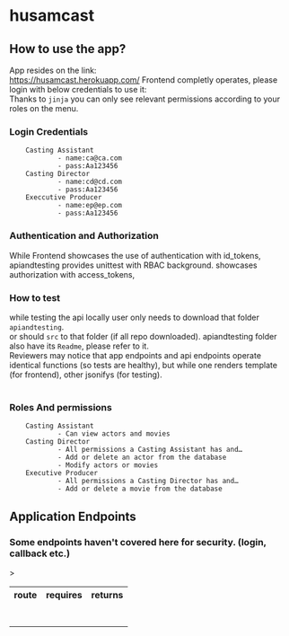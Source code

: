# husamcast
## How to use the app?
App resides on the link: <br>
https://husamcast.herokuapp.com/
Frontend completly operates, please login with below credentials to use it:<br>
Thanks to `jinja` you can only see relevant permissions according to your roles on the menu.<br>

### Login Credentials<br>
        Casting Assistant
                - name:ca@ca.com
                - pass:Aa123456
        Casting Director
                - name:cd@cd.com
                - pass:Aa123456
        Execcutive Producer
                - name:ep@ep.com
                - pass:Aa123456
        
 
### Authentication and Authorization
While Frontend showcases the use of authentication with id_tokens,<br>
apiandtesting provides unittest with RBAC background. showcases authorization with access_tokens,<br>

### How to test
while testing the api locally user only needs to download that folder `apiandtesting`.<br>
or should `src` to that folder (if all repo downloaded). apiandtesting folder also have its `Readme`, please refer to it.<br>
Reviewers may notice that app endpoints and api endpoints operate identical functions (so tests are healthy), but while one renders template (for frontend), other jsonifys (for testing).<br><br>

### Roles And permissions<br>
        Casting Assistant
                - Can view actors and movies
        Casting Director
                - All permissions a Casting Assistant has and…
                - Add or delete an actor from the database
                - Modify actors or movies
        Executive Producer
                - All permissions a Casting Director has and…
                - Add or delete a movie from the database
                


<h2>Application Endpoints</h2>
<h3>Some endpoints haven't covered here for security. (login, callback etc.)</h3>

<table>
  <tr>
    <th>route</th>
    <th>requires</th>
    <th>returns</th>
  </tr>
        <tr>
   <td></td>
    <td></td>
    <td></td>
  </tr>
        <tr>
   <td></td>
    <td></td>
    <td></td>
  </tr>
        <tr>
   <td></td>
    <td></td>
    <td></td>
  </tr>
        <tr>
   <td></td>
    <td></td>
    <td></td>
  </tr>
        <tr>
   <td></td>
    <td></td>
    <td></td>
  </tr>
        <tr>
   <td></td>
    <td></td>
    <td></td>
  </tr>
        <tr>
   <td></td>
    <td></td>
    <td></td>
  </tr>
  >
</table>
